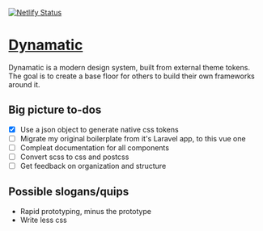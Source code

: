 [![Netlify Status](https://api.netlify.com/api/v1/badges/2eb28575-2b4a-4d87-bb03-4160c5279cdc/deploy-status)](https://app.netlify.com/sites/dynamatic/deploys)

# [Dynamatic](https://dynamatic.io/)

Dynamatic is a modern design system, built from external theme tokens. The goal is to create a base floor for others to build their own frameworks around it.

## Big picture to-dos
- [x] Use a json object to generate native css tokens
- [ ] Migrate my original boilerplate from it's Laravel app, to this vue one
- [ ] Compleat documentation for all components
- [ ] Convert scss to css and postcss
- [ ] Get feedback on organization and structure

## Possible slogans/quips
- Rapid prototyping, minus the prototype
- Write less css
